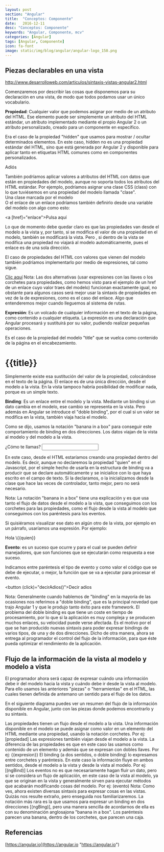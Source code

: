 ```yaml
---
layout: post
section: "Angular"
title:  "Conceptos: Componente"
date:   2016-12-11
desc: "Conceptos: Componente"
keywords: "Angular, Componente, mcv"
categories: [Angular]
tags: [Angular, Componente]
icon: fa-font
image: static/img/blog/angular/angular-logo_150.png
---
```


## Piezas declarables en una vista ##
http://www.desarrolloweb.com/articulos/sintaxis-vistas-angular2.html

Comenzaremos por describir las cosas que disponemos para su declaración en una vista, de modo que todos podamos usar un único vocabulario.

**Propiedad**: Cualquier valor que podemos asignar por medio de un atributo del HTML. Ese elemento puede ser simplemente un atributo del HTML estándar, un atributo implementado mediante el propio Angular 2 o un atributo personalizado, creado para un componente en específico.

Era el caso de la propiedad "hidden" que usamos para mostrar / ocultar determinados elementos. En este caso, hidden no es una propiedad estándar del HTML, sino que está generada por Angular 2 y disponible para aplicar tanto en etiquetas HTML comunes como en componentes personalizados.

<p [hidden]="!visible">Adiós</p>
También podríamos aplicar valores a atributos del HTML con datos que están en propiedades del modelo, aunque no soporta todos los atributos del HTML estándar. Por ejemplo, podríamos asignar una clase CSS (class) con lo que tuviésemos en una propiedad del modelo llamada "clase".

<div [class]="clase">Una clase marcada por el modelo</div>
O el enlace de un enlace podríamos también definirlo desde una variable del modelo con algo como esto:

<a [href]="enlace">Pulsa aquí</a>

Lo que de momento debe quedar claro es que las propiedades van desde el modelo a la vista y, por tanto, si se modifica el valor de una propiedad en el modelo, también se modificará la vista. Pero , si dentro de la vista se modifica una propiedad no viajará al modelo automáticamente, pues el enlace es de una sola dirección.

El caso de propiedades del HTML con valores que vienen del modelo también podríamos implementarlo por medio de expresiones, tal como sigue.

<a href="{{enlace}}">Clic aquí</a>
Nota: Las dos alternativas (usar expresiones con las llaves o los corchetes para propiedades, como hemos visto para el ejemplo de un href de un enlace cuyo valor traes del modelo) funcionan exactamente igual, no obstante para algunos casos será mejor usar la sintaxis de propiedades en vez de la de expresiones, como es el caso del enlace. Algo que entenderemos mejor cuando lleguemos al sistema de rutas.

**Expresión**: Es un volcado de cualquier información en el texto de la página, como contenido a cualquier etiqueta. La expresión es una declaración que Angular procesará y sustituirá por su valor, pudiendo realizar pequeñas operaciones.

Es el caso de la propiedad del modelo "title" que se vuelca como contenido de la página en el encabezamiento.

<h1>
  {{title}}
</h1>
Simplemente existe esa sustitución del valor de la propiedad, colocándose en el texto de la página. El enlace es de una única dirección, desde el modelo a la vista. En la vista tampoco habría posibilidad de modificar nada, porque es un simple texto.

**Binding**: Es un enlace entre el modelo y la vista. Mediante un binding si un dato cambia en el modelo, ese cambio se representa en la vista. Pero además en Angular se introduce el "doble binding", por el cual si un valor se modifica en la vista, también viaja hacia el modelo.

Como se dijo, usamos la notación "banana in a box" para conseguir este comportamiento de binding en dos direcciones. Los datos viajan de la vista al modelo y del modelo a la vista.

<p>
  ¿Cómo te llamas?  <input type="text" [(ngModel)]="quien">
</p>
En este caso, desde el HTML estaríamos creando una propiedad dentro del modelo. Es decir, aunque no declaremos la propiedad "quien" en el Javascript, por el simple hecho de usarla en la estructura de binding va a producir que se declare automáticamente y se inicialice con lo que haya escrito en el campo de texto. Si la declaramos, o la inicializamos desde la clase que hace las veces de controlador, tanto mejor, pero no será necesario.

Nota: La notación "banana in a box" tiene una explicación y es que usa tanto el flujo de datos desde el modelo a la vista, que conseguimos con los corchetes para las propiedades, como el flujo desde la vista al modelo que conseguimos con los paréntesis para los eventos.

Si quisiéramos visualizar ese dato en algún otro de la vista, por ejemplo en un párrafo, usaríamos una expresión. Por ejemplo:

<p>
  Hola \{{quien}}
</p>

**Evento**: es un suceso que ocurre y para el cual se pueden definir manejadores, que son funciones que se ejecutarán como respuesta a ese suceso.

Indicamos entre paréntesis el tipo de evento y como valor el código que se debe de ejecutar, o mejor, la función que se va a ejecutar para procesar el evento.

<button (click)="decirAdios()">Decir adios</button>





Nota: Generalmente cuando hablemos de "binding" en la mayoría de las ocasiones nos referimos a "doble binding", que es la principal novedad que trajo Angular 1 y que le produjo tanto éxito para este framework.
El problema del doble binding es que tiene un coste en tiempo de procesamiento, por lo que si la aplicación es muy compleja y se producen muchos enlaces, su velocidad puede verse afectada. Es el motivo por el que se han producido nuevas sintaxis para poder expresar bindings de varios tipos, de una y de dos direcciones. Dicho de otra manera, ahora se entrega al programador el control del flujo de la información, para que éste pueda optimizar el rendimiento de la aplicación.


## Flujo de la información de la vista al modelo y modelo a vista ##

El programador ahora será capaz de expresar cuándo una información debe ir del modelo hacia la vista y cuándo debe ir desde la vista al modelo. Para ello usamos las anteriores "piezas" o "herramientas" en el HTML, las cuales tienen definida de antemano un sentido para el flujo de los datos.

En el siguiente diagrama puedes ver un resumen del flujo de la información disponible en Angular, junto con las piezas donde podemos encontrarlo y su sintaxis.



Las propiedades tienen un flujo desde el modelo a la vista. Una información disponible en el modelo se puede asignar como valor en un elemento del HTML mediante una propiedad, usando la notación corchetes. Por ej: [propiedad]
Las expresiones también viajan desde el modelo a la vista. La diferencia de las propiedades es que en este caso las usamos como contenido de un elemento y además que se expresan con dobles llaves. Por ej: {{expresion}}
El binding (a dos sentidos, o doble binding) lo expresamos entre corchetes y paréntesis. En este caso la información fluye en ambos sentidos, desde el modelo a la vista y desde la vista al modelo. Por ej: [(ngBind)]
Los eventos no es que necesariamente hagan fluir un dato, pero sí se considera un flujo de aplicación, en este caso de la vista al modelo, ya que se originan en la vista y generalmente sirven para ejecutar métodos que acabarán modificando cosas del modelo. Por ej: (evento)
Nota: Como ves, ahora existen diversas sintaxis para expresar cosas en las vistas. Quizás nos resulte extraño, pero enseguida nos familiarizaremos. La notación más rara es la que usamos para expresar un binding en dos direcciones [(ngBing)], pero una manera sencilla de acordarnos de ella es con su denominación anglosajona "banana in a box". Los paréntesis parecen una banana, dentro de los corchetes, que parecen una caja.

## Referencias ##

[https://angular.io](https://angular.io "https://angular.io")
